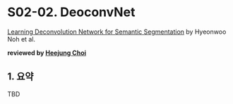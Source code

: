 # S02-02. DeoconvNet

[Learning Deconvolution Network for Semantic Segmentation](https://arxiv.org/abs/1505.04366) by Hyeonwoo Noh et al.

**reviewed by [Heejung Choi](https://github.com/h-doong)**

## 1. 요약

TBD
